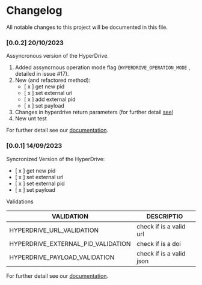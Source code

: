 # Changelog

All notable changes to this project will be documented in this file.

### [0.0.2] 20/10/2023

Assyncronous version of the HyperDrive.

1. Added assyncrnous operation mode flag (`HYPERDRIVE_OPERATION_MODE` , detailed in issue #17). 
2. New (and refactored method):
    - [ x ] get new pid
    - [ x ] set external url
    - [ x ] add external pid
    - [ x ] set payload
3. Changes in hyperdrive return parameters (for further detail [see](docs/README.md))
4. New unt test

For further detail see our [documentation](docs/hyperdrive_parameters.md).

### [0.0.1] 14/09/2023

Syncronized  Version of the HyperDrive:

- [ x ] get new pid
- [ x ] set external url
- [ x ] set external pid
- [ x ] set payload

Validations

| VALIDATION                          | DESCRIPTIO                  |
| ---                                 | ---                         |
| HYPERDRIVE_URL_VALIDATION           | check if is a valid url     |
| HYPERDRIVE_EXTERNAL_PID_VALIDATION  | check if is a doi           |
| HYPERDRIVE_PAYLOAD_VALIDATION       | check if is a valid json    |

For further detail see our [documentation](docs/hyperdrive_parameters.md).